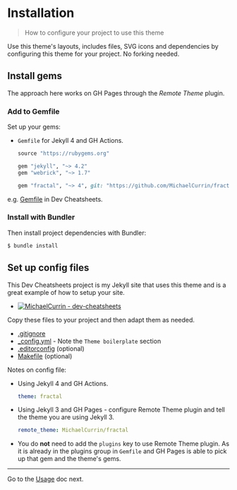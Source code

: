 # Installation
> How to configure your project to use this theme

Use this theme's layouts, includes files, SVG icons and dependencies by configuring this theme for your project. No forking needed.


## Install gems

The approach here works on GH Pages through the _Remote Theme_ plugin.

### Add to Gemfile

Set up your gems:

- `Gemfile` for Jekyll 4 and GH Actions.
    ```ruby
    source "https://rubygems.org"

    gem "jekyll", "~> 4.2"
    gem "webrick", "~> 1.7"

    gem "fractal", "~> 4", git: "https://github.com/MichaelCurrin/fractal"
    ```


e.g. [Gemfile](https://github.com/MichaelCurrin/dev-cheatsheets/blob/master/Gemfile) in Dev Cheatsheets.

### Install with Bundler

Then install project dependencies with Bundler:

```sh
$ bundle install
```


## Set up config files

This Dev Cheatsheets project is my Jekyll site that uses this theme and is a great example of how to setup your site.

- [![MichaelCurrin - dev-cheatsheets](https://img.shields.io/static/v1?label=MichaelCurrin&message=dev-cheatsheets&color=blue&logo=github)](https://github.com/MichaelCurrin/dev-cheatsheets)

Copy these files to your project and then adapt them as needed.

- [.gitignore](https://github.com/MichaelCurrin/dev-cheatsheets/blob/master/.gitignore)
- [\_config.yml](https://github.com/MichaelCurrin/dev-cheatsheets/blob/master/_config.yml) - Note the `Theme boilerplate` section
- [.editorconfig](https://github.com/MichaelCurrin/dev-cheatsheets/blob/master/.editorconfig) (optional)
- [Makefile](https://github.com/MichaelCurrin/dev-cheatsheets/blob/master/Makefile) (optional)

Notes on config file:

- Using Jekyll 4 and GH Actions.
    ```yaml
    theme: fractal
    ```
- Using Jekyll 3 and GH Pages - configure Remote Theme plugin and tell the theme you are using Jekyll 3.
    ```yaml
    remote_theme: MichaelCurrin/fractal
    ```
- You do **not** need to add the `plugins` key to use Remote Theme plugin. As it is already in the plugins group in `Gemfile` and GH Pages is able to pick up that gem and the theme's gems.

---

Go to the [Usage](usage.md) doc next.
